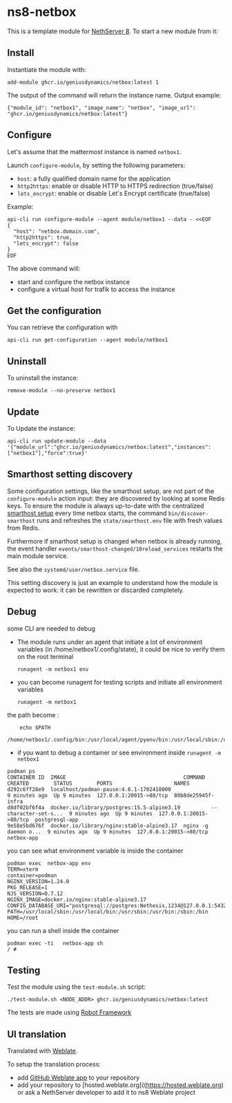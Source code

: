 # ns8-netbox

This is a template module for [NethServer 8](https://github.com/NethServer/ns8-core).
To start a new module from it:

## Install

Instantiate the module with:

    add-module ghcr.io/geniusdynamics/netbox:latest 1

The output of the command will return the instance name.
Output example:

    {"module_id": "netbox1", "image_name": "netbox", "image_url": "ghcr.io/geniusdynamics/netbox:latest"}

## Configure

Let's assume that the mattermost instance is named `netbox1`.

Launch `configure-module`, by setting the following parameters:
- `host`: a fully qualified domain name for the application
- `http2https`: enable or disable HTTP to HTTPS redirection (true/false)
- `lets_encrypt`: enable or disable Let's Encrypt certificate (true/false)


Example:

```
api-cli run configure-module --agent module/netbox1 --data - <<EOF
{
  "host": "netbox.domain.com",
  "http2https": true,
  "lets_encrypt": false
}
EOF
```

The above command will:
- start and configure the netbox instance
- configure a virtual host for trafik to access the instance

## Get the configuration
You can retrieve the configuration with

```
api-cli run get-configuration --agent module/netbox1
```

## Uninstall

To uninstall the instance:

    remove-module --no-preserve netbox1

## Update

To Update the instance:

    api-cli run update-module --data '{"module_url":"ghcr.io/geniusdynamics/netbox:latest","instances":["netbox1"],"force":true}'

## Smarthost setting discovery

Some configuration settings, like the smarthost setup, are not part of the
`configure-module` action input: they are discovered by looking at some
Redis keys.  To ensure the module is always up-to-date with the
centralized [smarthost
setup](https://geniusdynamics.github.io/ns8-core/core/smarthost/) every time
netbox starts, the command `bin/discover-smarthost` runs and refreshes
the `state/smarthost.env` file with fresh values from Redis.

Furthermore if smarthost setup is changed when netbox is already
running, the event handler `events/smarthost-changed/10reload_services`
restarts the main module service.

See also the `systemd/user/netbox.service` file.

This setting discovery is just an example to understand how the module is
expected to work: it can be rewritten or discarded completely.

## Debug

some CLI are needed to debug

- The module runs under an agent that initiate a lot of environment variables (in /home/netbox1/.config/state), it could be nice to verify them
on the root terminal

    `runagent -m netbox1 env`

- you can become runagent for testing scripts and initiate all environment variables
  
    `runagent -m netbox1`

 the path become : 
```
    echo $PATH
    /home/netbox1/.config/bin:/usr/local/agent/pyenv/bin:/usr/local/sbin:/usr/local/bin:/usr/sbin:/usr/bin:/usr/
```

- if you want to debug a container or see environment inside
 `runagent -m netbox1`
 ```
podman ps
CONTAINER ID  IMAGE                                      COMMAND               CREATED        STATUS        PORTS                    NAMES
d292c6ff28e9  localhost/podman-pause:4.6.1-1702418000                          9 minutes ago  Up 9 minutes  127.0.0.1:20015->80/tcp  80b8de25945f-infra
d8df02bf6f4a  docker.io/library/postgres:15.5-alpine3.19          --character-set-s...  9 minutes ago  Up 9 minutes  127.0.0.1:20015->80/tcp  postgresql-app
9e58e5bd676f  docker.io/library/nginx:stable-alpine3.17  nginx -g daemon o...  9 minutes ago  Up 9 minutes  127.0.0.1:20015->80/tcp  netbox-app
```

you can see what environment variable is inside the container
```
podman exec  netbox-app env
TERM=xterm
container=podman
NGINX_VERSION=1.24.0
PKG_RELEASE=1
NJS_VERSION=0.7.12
NGINX_IMAGE=docker.io/nginx:stable-alpine3.17
CONFIG_DATABASE_URI="postgresql://postgres:Nethesis,1234@127.0.0.1:5432/toto"
PATH=/usr/local/sbin:/usr/local/bin:/usr/sbin:/usr/bin:/sbin:/bin
HOME=/root
```

you can run a shell inside the container

```
podman exec -ti   netbox-app sh
/ # 
```
## Testing

Test the module using the `test-module.sh` script:


    ./test-module.sh <NODE_ADDR> ghcr.io/geniusdynamics/netbox:latest

The tests are made using [Robot Framework](https://robotframework.org/)

## UI translation

Translated with [Weblate](https://hosted.weblate.org/projects/ns8/).

To setup the translation process:

- add [GitHub Weblate app](https://docs.weblate.org/en/latest/admin/continuous.html#github-setup) to your repository
- add your repository to [hosted.weblate.org]((https://hosted.weblate.org) or ask a NethServer developer to add it to ns8 Weblate project
